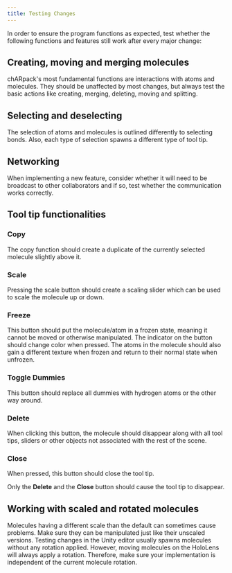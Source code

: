 ```yaml
---
title: Testing Changes
---
```


In order to ensure the program functions as expected, test whether the following functions and features still work after every major change:

## Creating, moving and merging molecules
chARpack's most fundamental functions are interactions with atoms and molecules. 
They should be unaffected by most changes, but always test the basic actions like creating, merging, deleting, moving and splitting.

## Selecting and deselecting
The selection of atoms and molecules is outlined differently to selecting bonds.
Also, each type of selection spawns a different type of tool tip.

## Networking
When implementing a new feature, consider whether it will need to be broadcast to other collaborators and if so, test whether the communication works correctly.

## Tool tip functionalities

### Copy
The copy function should create a duplicate of the currently selected molecule slightly above it.

### Scale
Pressing the scale button should create a scaling slider which can be used to scale the molecule up or down.

### Freeze
This button should put the molecule/atom in a frozen state, meaning it cannot be moved or otherwise manipulated.
The indicator on the button should change color when pressed. 
The atoms in the molecule should also gain a different texture when frozen and return to their normal state when unfrozen.

### Toggle Dummies
This button should replace all dummies with hydrogen atoms or the other way around.

### Delete
When clicking this button, the molecule should disappear along with all tool tips, sliders or other objects not associated with the rest of the scene.

### Close
When pressed, this button should close the tool tip.

Only the **Delete** and the **Close** button should cause the tool tip to disappear.

## Working with scaled and rotated molecules
Molecules having a different scale than the default can sometimes cause problems.
Make sure they can be manipulated just like their unscaled versions.
Testing changes in the Unity editor usually spawns molecules without any rotation applied.
However, moving molecules on the HoloLens will always apply a rotation.
Therefore, make sure your implementation is independent of the current molecule rotation.

